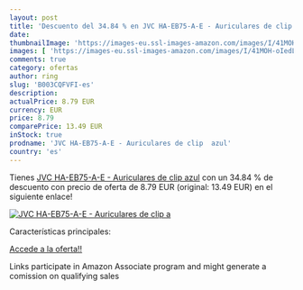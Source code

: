 ```yaml
---
layout: post
title: 'Descuento del 34.84 % en JVC HA-EB75-A-E - Auriculares de clip  a'
date: 
thumbnailImage: 'https://images-eu.ssl-images-amazon.com/images/I/41MOH-oIedL._SL200_.jpg'
images: [ 'https://images-eu.ssl-images-amazon.com/images/I/41MOH-oIedL._SL200_.jpg' ]
comments: true
category: ofertas
author: ring
slug: 'B003CQFVFI-es'
description:
actualPrice: 8.79 EUR
currency: EUR
price: 8.79
comparePrice: 13.49 EUR
inStock: true
prodname: 'JVC HA-EB75-A-E - Auriculares de clip  azul'
country: 'es'
---
```


Tienes [JVC HA-EB75-A-E - Auriculares de clip  azul](https://www.amazon.es/dp/B003CQFVFI/?tag=tolees-21) con un 34.84 % de descuento con precio de oferta de 8.79 EUR (original: 13.49 EUR) en el siguiente enlace!

[![JVC HA-EB75-A-E - Auriculares de clip  a](https://images-eu.ssl-images-amazon.com/images/I/41MOH-oIedL._SL200_.jpg)](https://www.amazon.es/dp/B003CQFVFI/?tag=tolees-21)

Características principales:


[Accede a la oferta!!](https://www.amazon.es/dp/B003CQFVFI/?tag=tolees-21)

Links participate in Amazon Associate program and might generate a comission on qualifying sales


